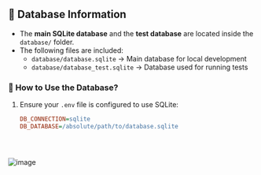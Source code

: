 ## 📌 Database Information

- The **main SQLite database** and the **test database** are located inside the `database/` folder.
- The following files are included:
  - `database/database.sqlite` → Main database for local development
  - `database/database_test.sqlite` → Database used for running tests

### 🔹 How to Use the Database?
1. Ensure your `.env` file is configured to use SQLite:
   ```ini
   DB_CONNECTION=sqlite
   DB_DATABASE=/absolute/path/to/database.sqlite





![image](https://github.com/user-attachments/assets/0ab3d050-6ad7-43a8-bc89-9d5240d08a63)

